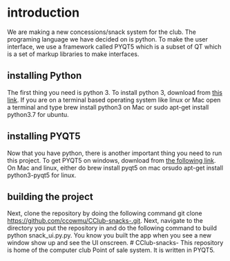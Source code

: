 # introduction
We are making a new  concessions/snack system for the club. The programing language we have decided on is python. To make the user interface, we use a framework called PYQT5 which is a subset of QT which is a set of markup libraries to make interfaces.
## installing Python
The first thing you need is python 3. To install python 3, download from [this link](https://www.python.org/downloads/). If you are on a terminal based operating system like linux or Mac open a terminal and type brew install python3 on Mac or sudo apt-get install python3.7 for ubuntu.
## installing PYQT5
Now that you have python, there is another important thing you need to run this project. To get PYQT5 on windows, download from [the following link](https://www.riverbankcomputing.com/software/pyqt/download5). On Mac and linux, either do brew install pyqt5 on mac  orsudo apt-get install python3-pyqt5 for linux. 
## building the project
Next, clone the repository by doing the following command git clone https://github.com/ccowmu/CClub-snacks-.git. Next, navigate to the directory you put the repository in and do the following command to build python snack_ui.py.py. You know you built the app when you see a new window show up and see the UI onscreen. # CClub-snacks-
This repository is home of the computer club Point of sale system. It is written in PYQT5. 
